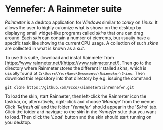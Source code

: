 # Yennefer: A Rainmeter suite

*Rainmeter* is a desktop application for *Windows* similar to *conky* on *Linux*. It allows the user to highly cutomize what is shown on the desktop by displaying small widget-like programs called *skins* that one can drag around. Each *skin* can contain a number of elements, but usually have a specific task like showing the current CPU usage. A collection of such *skins* are collected in what is known as a *suit*.

To use this suite, download and install Rainmeter from [https://www.rainmeter.net/](https://www.rainmeter.net/). Then go to the directory where Rainmeter stores the different installed skins, which is usually found at `C:\Users\YourName\Documents\Rainmeter\Skins`. Then download this repository into that directory by e.g. issuing the command
```
git clone https://github.com/9cco/RainmeterSkinYennefer.git
```
To load the skin, start Rainmeter, then left-click the Rainmeter icon the taskbar, or, alternatively, right-click and choose '*Manage*' from the menue. Click '*Refresh all*' and
the folder '*Yennefer*' should appear in the '*Skins*' tab. Click the folder and navigate to the skin in the *Yennefer* suite that you want to load. Then click the '*Load*' button and the skin should start running on you desktop.